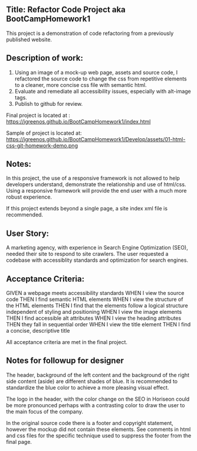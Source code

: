 ## Title: Refactor Code Project  aka BootCampHomework1

This project is a demonstration of code refactoring from a previously published website.

## Description of work:
1. Using an image of a mock-up web page, assets and source code, I refactored the source code to change the css from repetitive elements to a cleaner, more concise css file with semantic html.
2. Evaluate and remediate all accessibility issues, especially with alt-image tags.
3. Publish to github for review.

Final project is located at : https://jgreenos.github.io/BootCampHomework1/index.html

Sample of project is located at: https://jgreenos.github.io/BootCampHomework1/Develop/assets/01-html-css-git-homework-demo.png

## Notes:
In this project, the use of a responsive framework is not allowed to help developers understand, demonstrate the relationship and use of html/css. Using a responsive framework will provide the end user with a much more robust experience.

If this project extends beyond a single page, a site index xml file is recommended.


## User Story:
A marketing agency, with experience in Search Engine Optimization (SEO), needed their site to respond to site crawlers.
The user requested a codebase with accessiblity standards and optimization for search engines.

## Acceptance Criteria:

GIVEN a webpage meets accessibility standards
WHEN I view the source code
THEN I find semantic HTML elements
WHEN I view the structure of the HTML elements
THEN I find that the elements follow a logical structure independent of styling and positioning
WHEN I view the image elements
THEN I find accessible alt attributes
WHEN I view the heading attributes
THEN they fall in sequential order
WHEN I view the title element
THEN I find a concise, descriptive title

All acceptance criteria are met in the final project.

## Notes for followup for designer
The header, background of the left content and the background of the right side content (aside) are different shades of blue.  It is recommended to standardize the blue color to achieve a more pleasing visual effect.
 
The logo in the header, with the color change on the SEO in Horiseon could be more pronounced perhaps with a contrasting color to draw the user to the main focus of the company.

In the original source code there is a footer and copyright statement, however the mockup did not contain these elements.  See comments in html and css files for the specific technique used to suppress the footer from the final page. 
